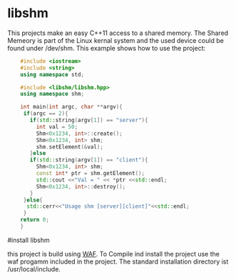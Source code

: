 # libshm

This projects make an easy C++11 access to a shared memory. The Shared Memeory is part of the Linux kernal system and the used device could be found under /dev/shm.
This example shows how to use the project:
```cpp
    #include <iostream>
    #include <string>
    using namespace std;

    #include <libshm/libshm.hpp>
    using namespace shm;

    int main(int argc, char **argv){
     if(argc == 2){
       if(std::string(argv[1]) == "server"){
         int val = 50;
         Shm<0x1234, int>::create();
         Shm<0x1234, int> shm;
         shm.setElement(&val);
       }else
       if(std::string(argv[1]) == "client"){
         Shm<0x1234, int> shm;
         const int* ptr = shm.getElement();
         std::cout <<"Val = " << *ptr <<std::endl;
         Shm<0x1234, int>::destroy();
       }
     }else{
      std::cerr<<"Usage shm [server][client]"<<std::endl;
     }
    return 0;
    }
```

#install libshm

this project is build using [WAF](https://github.com/waf-project/waf). To Compile ind install the project use the waf progamm included in the project. The standard installation directory ist /usr/local/include.
